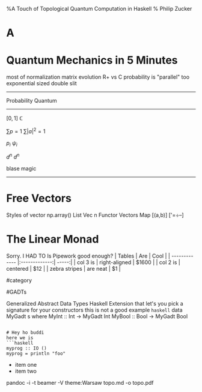 %A Touch of Topological Quantum Computation in Haskell
% Philip Zucker


# A

# Quantum Mechanics in 5 Minutes
most of
normalization
matrix evolution
R+ vs C
probability is "parallel" too
exponential sized
double slit

----------------------
Probability                   Quantum                 
-----------                   -------                
$[0,1]$                       $\mathbb{C}$

$\sum p = 1$                  $\sum |a|^2 =1$

$p_i$                         $\psi_i$

$d^n$                         $d^n$

blase                         magic

----------------------

# Free Vectors
Styles of vector
np.array()
List
Vec n
Functor Vectors
Map
[(a,b)]
['=÷–]

# The Linear Monad
Sorry. I HAD TO
Is Pipework good enough?
| Tables        | Are           | Cool  |
| ------------- |:-------------:| -----:|
| col 3 is      | right-aligned | $1600 |
| col 2 is      | centered      |   $12 |
| zebra stripes | are neat      |    $1 |

#category

#GADTs

Generalized Abstract Data Types
Haskell Extension that let's you pick a signature for your constructors
this is not a good example
```haskell```
data MyGadt s where
    MyInt :: Int -> MyGadt Int
    MyBool :: Bool -> MyGadt Bool
```

# Hey ho buddi
here we is
```haskell
myprog :: IO ()
myprog = println "foo"
```
- item one
- item two

pandoc -i -t beamer -V theme:Warsaw topo.md -o topo.pdf